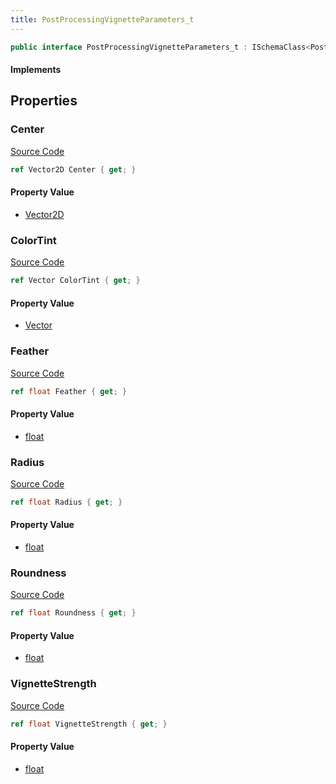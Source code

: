 ```yaml
---
title: PostProcessingVignetteParameters_t
---
```


```csharp
public interface PostProcessingVignetteParameters_t : ISchemaClass<PostProcessingVignetteParameters_t>, ISchemaField, ISchemaClass, INativeHandle
```

#### Implements

## Properties

### Center

[Source Code](https://github.com/swiftly-solution/swiftlys2/blob/beta/managed/src/SwiftlyS2.Generated/Schemas/Interfaces/PostProcessingVignetteParameters_t.cs#L18)

```csharp
ref Vector2D Center { get; }
```

#### Property Value

- [Vector2D](/docs/api/shared/natives/vector2d)

### ColorTint

[Source Code](https://github.com/swiftly-solution/swiftlys2/blob/beta/managed/src/SwiftlyS2.Generated/Schemas/Interfaces/PostProcessingVignetteParameters_t.cs#L26)

```csharp
ref Vector ColorTint { get; }
```

#### Property Value

- [Vector](/docs/api/shared/natives/vector)

### Feather

[Source Code](https://github.com/swiftly-solution/swiftlys2/blob/beta/managed/src/SwiftlyS2.Generated/Schemas/Interfaces/PostProcessingVignetteParameters_t.cs#L24)

```csharp
ref float Feather { get; }
```

#### Property Value

- [float](https://learn.microsoft.com/dotnet/api/system.single)

### Radius

[Source Code](https://github.com/swiftly-solution/swiftlys2/blob/beta/managed/src/SwiftlyS2.Generated/Schemas/Interfaces/PostProcessingVignetteParameters_t.cs#L20)

```csharp
ref float Radius { get; }
```

#### Property Value

- [float](https://learn.microsoft.com/dotnet/api/system.single)

### Roundness

[Source Code](https://github.com/swiftly-solution/swiftlys2/blob/beta/managed/src/SwiftlyS2.Generated/Schemas/Interfaces/PostProcessingVignetteParameters_t.cs#L22)

```csharp
ref float Roundness { get; }
```

#### Property Value

- [float](https://learn.microsoft.com/dotnet/api/system.single)

### VignetteStrength

[Source Code](https://github.com/swiftly-solution/swiftlys2/blob/beta/managed/src/SwiftlyS2.Generated/Schemas/Interfaces/PostProcessingVignetteParameters_t.cs#L16)

```csharp
ref float VignetteStrength { get; }
```

#### Property Value

- [float](https://learn.microsoft.com/dotnet/api/system.single)

